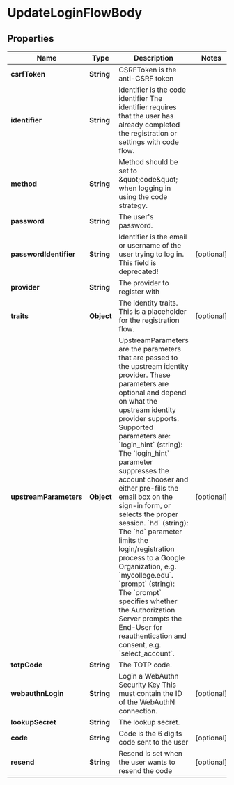 

# UpdateLoginFlowBody


## Properties

| Name | Type | Description | Notes |
|------------ | ------------- | ------------- | -------------|
|**csrfToken** | **String** | CSRFToken is the anti-CSRF token |  |
|**identifier** | **String** | Identifier is the code identifier The identifier requires that the user has already completed the registration or settings with code flow. |  |
|**method** | **String** | Method should be set to \&quot;code\&quot; when logging in using the code strategy. |  |
|**password** | **String** | The user&#39;s password. |  |
|**passwordIdentifier** | **String** | Identifier is the email or username of the user trying to log in. This field is deprecated! |  [optional] |
|**provider** | **String** | The provider to register with |  |
|**traits** | **Object** | The identity traits. This is a placeholder for the registration flow. |  [optional] |
|**upstreamParameters** | **Object** | UpstreamParameters are the parameters that are passed to the upstream identity provider.  These parameters are optional and depend on what the upstream identity provider supports. Supported parameters are: &#x60;login_hint&#x60; (string): The &#x60;login_hint&#x60; parameter suppresses the account chooser and either pre-fills the email box on the sign-in form, or selects the proper session. &#x60;hd&#x60; (string): The &#x60;hd&#x60; parameter limits the login/registration process to a Google Organization, e.g. &#x60;mycollege.edu&#x60;. &#x60;prompt&#x60; (string): The &#x60;prompt&#x60; specifies whether the Authorization Server prompts the End-User for reauthentication and consent, e.g. &#x60;select_account&#x60;. |  [optional] |
|**totpCode** | **String** | The TOTP code. |  |
|**webauthnLogin** | **String** | Login a WebAuthn Security Key  This must contain the ID of the WebAuthN connection. |  [optional] |
|**lookupSecret** | **String** | The lookup secret. |  |
|**code** | **String** | Code is the 6 digits code sent to the user |  [optional] |
|**resend** | **String** | Resend is set when the user wants to resend the code |  [optional] |



